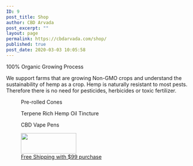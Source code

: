```yaml
---
ID: 9
post_title: Shop
author: CBD Arvada
post_excerpt: ""
layout: page
permalink: https://cbdarvada.com/shop/
published: true
post_date: 2020-03-03 10:05:58
---
```

<!-- wp:paragraph -->
<p>100% Organic Growing Process</p>
<!-- /wp:paragraph -->

<!-- wp:paragraph -->
<p>We support farms that are growing Non-GMO crops and understand the sustainability of hemp as a crop. Hemp is naturally resistant to most pests. Therefore there is no need for pesticides, herbicides or toxic fertilizer.</p>
<!-- /wp:paragraph -->

<!-- wp:columns -->
<div class="wp-block-columns"><!-- wp:column -->
<div class="wp-block-column"><!-- wp:image {"id":101,"sizeSlug":"large"} -->
<figure class="wp-block-image size-large"><img src="https://cbdarvada.com/wp-content/uploads/2020/03/cbd-joints-1.jpg" alt="" class="wp-image-101"/><figcaption>Pre-rolled Cones</figcaption></figure>
<!-- /wp:image --></div>
<!-- /wp:column -->

<!-- wp:column -->
<div class="wp-block-column"><!-- wp:image {"id":102,"sizeSlug":"large"} -->
<figure class="wp-block-image size-large"><img src="https://cbdarvada.com/wp-content/uploads/2020/03/cbd-terpene-rich-hemp-oil-tincture-1.jpg" alt="" class="wp-image-102"/><figcaption>Terpene Rich Hemp Oil Tincture</figcaption></figure>
<!-- /wp:image --></div>
<!-- /wp:column -->

<!-- wp:column -->
<div class="wp-block-column"><!-- wp:image {"id":103,"sizeSlug":"large"} -->
<figure class="wp-block-image size-large"><img src="https://cbdarvada.com/wp-content/uploads/2020/03/cbd-terpene-rich-hemp-oil-clearomizer-1.jpg" alt="" class="wp-image-103"/><figcaption>CBD Vape Pens</figcaption></figure>
<!-- /wp:image --></div>
<!-- /wp:column --></div>
<!-- /wp:columns -->

<!-- wp:image {"id":105,"width":150,"height":56,"sizeSlug":"medium","linkDestination":"custom"} -->
<figure class="wp-block-image size-medium is-resized"><a href="https://cbdamericanshaman.com/arvada"><img src="https://cbdarvada.com/wp-content/uploads/2020/03/shop-online-button-300x112.jpg" alt="" class="wp-image-105" width="150" height="56"/></a><figcaption><a href="https://cbdamericanshaman.com/arvada">Free Shipping with $99 purchase</a></figcaption></figure>
<!-- /wp:image -->